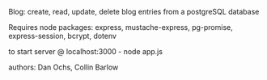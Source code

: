 Blog: create, read, update, delete blog entries from a postgreSQL database

Requires node packages: express, mustache-express, pg-promise, express-session, bcrypt, dotenv

to start server @ localhost:3000 - node app.js

authors: Dan Ochs, Collin Barlow

